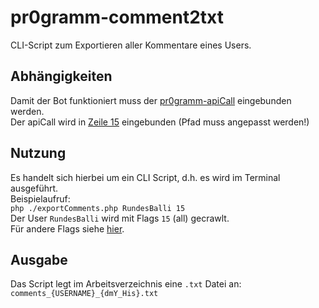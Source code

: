 # pr0gramm-comment2txt
CLI-Script zum Exportieren aller Kommentare eines Users.

## Abhängigkeiten
Damit der Bot funktioniert muss der [pr0gramm-apiCall](https://github.com/RundesBalli/pr0gramm-apiCall) eingebunden werden.  
Der apiCall wird in [Zeile 15](https://github.com/RundesBalli/pr0gramm-comment2txt/blob/master/comment2txt.php#L15) eingebunden (Pfad muss angepasst werden!)

## Nutzung
Es handelt sich hierbei um ein CLI Script, d.h. es wird im Terminal ausgeführt.  
Beispielaufruf:  
`php ./exportComments.php RundesBalli 15`  
Der User `RundesBalli` wird mit Flags `15` (all) gecrawlt.  
Für andere Flags siehe [hier](https://github.com/RundesBalli/pr0gramm-comment2txt/blob/mastercomment2txt.php#L88).

## Ausgabe
Das Script legt im Arbeitsverzeichnis eine `.txt` Datei an:  
`comments_{USERNAME}_{dmY_His}.txt`
